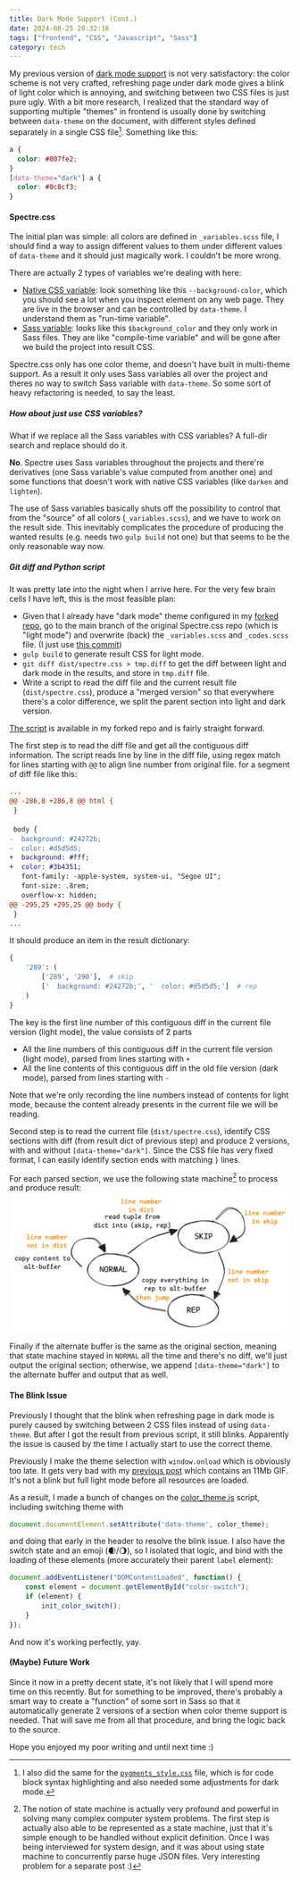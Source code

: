 ```yaml
---
title: Dark Mode Support (Cont.)
date: 2024-08-25 20:32:16
tags: ["frontend", "CSS", "Javascript", "Sass"]
category: tech
---
```


My previous version of [dark mode support](/blog/post/dark_mode_support/) is not very satisfactory: the color scheme is not very crafted, refreshing page under dark mode gives a blink of light color which is annoying, and switching between two CSS files is just pure ugly. With a bit more research, I realized that the standard way of supporting multiple "themes" in frontend is usually done by switching between `data-theme` on the document, with different styles defined separately in a single CSS file[^2]. Something like this:

```css
a {
  color: #807fe2;
}
[data-theme="dark"] a {
  color: #8c8cf3;
}
```

[^2]: I also did the same for the [`pygments_style.css`](https://github.com/KevinXuxuxu/blog/blob/main/static/style/pygments_style.css) file, which is for code block syntax highlighting and also needed some adjustments for dark mode.

#### Spectre.css

The initial plan was simple: all colors are defined in `_variables.scss` file, I should find a way to assign different values to them under different values of `data-theme` and it should just magically work. I couldn't be more wrong.

There are actually 2 types of variables we're dealing with here:
- [Native CSS variable](https://developer.mozilla.org/en-US/docs/Web/CSS/--*): look something like this `--background-color`, which you should see a lot when you inspect element on any web page. They are live in the browser and can be controlled by `data-theme`. I understand them as "run-time variable".
- [Sass variable](https://sass-lang.com/documentation/variables/): looks like this `$background_color` and they only work in Sass files. They are like "compile-time variable" and will be gone after we build the project into result CSS.

Spectre.css only has one color theme, and doesn't have built in multi-theme support. As a result it only uses Sass variables all over the project and theres no way to switch Sass variable with `data-theme`. So some sort of heavy refactoring is needed, to say the least.

##### How about just use CSS variables?

What if we replace all the Sass variables with CSS variables? A full-dir search and replace should do it.

**No**. Spectre uses Sass variables throughout the projects and there're derivatives (one Sass variable's value computed from another one) and some functions that doesn't work with native CSS variables (like `darken` and `lighten`).

The use of Sass variables basically shuts off the possibility to control that from the "source" of all colors (`_variables.scss`), and we have to work on the result side. This inevitably complicates the procedure of producing the wanted results (e.g. needs two `gulp build` not one) but that seems to be the only reasonable way now.

##### Git diff and Python script

It was pretty late into the night when I arrive here. For the very few brain cells I have left, this is the most feasible plan:

- Given that I already have "dark mode" theme configured in my [forked repo](https://github.com/KevinXuxuxu/spectre), go to the main branch of the original Spectre.css repo (which is "light mode") and overwrite (back) the `_variables.scss` and `_codes.scss` file. (I just use [this commit](https://github.com/KevinXuxuxu/spectre/commit/b4271cca15646230cc8fa719c8a76a1e2aa84b47#diff-0f46db35f1104d0c9d2ba6728b66154a55bca36a01869b5263d2b2eb695bdeab))
- `gulp build` to generate result CSS for light mode.
- `git diff dist/spectre.css > tmp.diff` to get the diff between light and dark mode in the results, and store in `tmp.diff` file.
- Write a script to read the diff file and the current result file (`dist/spectre.css`), produce a "merged version" so that everywhere there's a color difference, we split the parent section into light and dark version.

[The script](https://github.com/KevinXuxuxu/spectre/blob/master/merge_css.py) is available in my forked repo and is fairly straight forward.

The first step is to read the diff file and get all the contiguous diff information. The script reads line by line in the diff file, using regex match for lines starting with `@@` to align line number from original file. for a segment of diff file like this:
```diff
...
@@ -286,8 +286,8 @@ html {
 }
 
 body {
-  background: #24272b;
-  color: #d5d5d5;
+  background: #fff;
+  color: #3b4351;
   font-family: -apple-system, system-ui, "Segoe UI";
   font-size: .8rem;
   overflow-x: hidden;
@@ -295,25 +295,25 @@ body {
 }
...
```
It should produce an item in the result dictionary:
```python
{
    '289': (
        ['289', '290'],  # skip
        ['  background: #24272b;', '  color: #d5d5d5;']  # rep
    )
}
```
The key is the first line number of this contiguous diff in the current file version (light mode), the value consists of 2 parts
- All the line numbers of this contiguous diff in the current file version (light mode), parsed from lines starting with `+`
- All the line contents of this contiguous diff in the old file version (dark mode), parsed from lines starting with `-`

Note that we're only recording the line numbers instead of contents for light mode, because the content already presents in the current file we will be reading.

Second step is to read the current file (`dist/spectre.css`), identify CSS sections with diff (from result dict of previous step) and produce 2 versions, with and without `[data-theme="dark"]`. Since the CSS file has very fixed format, I can easily identify section ends with matching `}` lines.

For each parsed section, we use the following state machine[^1] to process and produce result:
![state_machine](/static/image/state_machine.png "Simple State Machine to Generate Alternate Section (for dark mode);;70")

Finally if the alternate buffer is the same as the original section, meaning that state machine stayed in `NORMAL` all the time and there's no diff, we'll just output the original section; otherwise, we append `[data-theme="dark"]` to the alternate buffer and output that as well.

[^1]: The notion of state machine is actually very profound and powerful in solving many complex computer system problems. The first step is actually also able to be represented as a state machine, just that it's simple enough to be handled without explicit definition. Once I was being interviewed for system design, and it was about using state machine to concurrently parse huge JSON files. Very interesting problem for a separate post :)

#### The Blink Issue

Previously I thought that the blink when refreshing page in dark mode is purely caused by switching between 2 CSS files instead of using `data-theme`. But after I got the result from previous script, it still blinks. Apparently the issue is caused by the time I actually start to use the correct theme.

Previously I make the theme selection with `window.onload` which is obviously too late. It gets very bad with my [previous post](/blog/post/cosmo:-3D-Graphics-Engine-in-Terminal/) which contains an 11Mb GIF. It's not a blink but full light mode before all resources are loaded.

As a result, I made a bunch of changes on the [color_theme.js](https://github.com/KevinXuxuxu/blog/blob/main/static/script/color_theme.js) script, including switching theme with
```javascript
document.documentElement.setAttribute('data-theme', color_theme);
```
and doing that early in the header to resolve the blink issue. I also have the switch state and an emoji (🌒/🌖), so I isolated that logic, and bind with the loading of these elements (more accurately their parent `label` element):
```javascript
document.addEventListener("DOMContentLoaded", function() {
    const element = document.getElementById("color-switch");
    if (element) {
        init_color_switch();
    }
});
```
And now it's working perfectly, yay.

#### (Maybe) Future Work

Since it now in a pretty decent state, it's not likely that I will spend more time on this recently. But for something to be improved, there's probably a smart way to create a "function" of some sort in Sass so that it automatically generate 2 versions of a section when color theme support is needed. That will save me from all that procedure, and bring the logic back to the source.

Hope you enjoyed my poor writing and until next time :)

